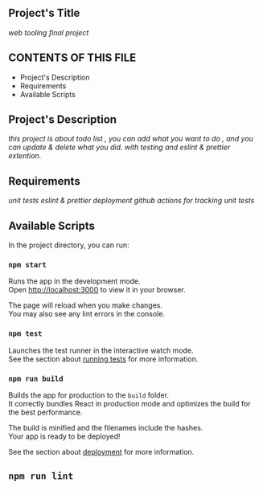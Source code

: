 ## Project's Title

_web tooling final project_

## CONTENTS OF THIS FILE

- Project's Description
- Requirements
- Available Scripts

## Project's Description

_this project is about todo list , you can add what you want to do , and you can update & delete what you did. with testing and eslint & prettier extention._

## Requirements

_unit tests_
_eslint & prettier_
_deployment_
_github actions for tracking unit tests_

## Available Scripts

In the project directory, you can run:

### `npm start`

Runs the app in the development mode.\
Open [http://localhost:3000](http://localhost:3000) to view it in your browser.

The page will reload when you make changes.\
You may also see any lint errors in the console.

### `npm test`

Launches the test runner in the interactive watch mode.\
See the section about [running tests](https://facebook.github.io/create-react-app/docs/running-tests) for more information.

### `npm run build`

Builds the app for production to the `build` folder.\
It correctly bundles React in production mode and optimizes the build for the best performance.

The build is minified and the filenames include the hashes.\
Your app is ready to be deployed!

See the section about [deployment](https://facebook.github.io/create-react-app/docs/deployment) for more information.

## `npm run lint`
